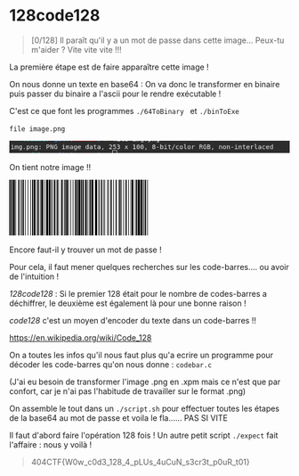# 128code128

> [0/128] Il paraît qu'il y a un mot de passe dans cette image... Peux-tu m'aider ? Vite vite vite !!!

La première étape est de faire apparaître cette image !

On nous donne un texte en base64 : On va donc le transformer en binaire puis passer du binaire a l'ascii pour le rendre exécutable !

C'est ce que font les programmes `./64ToBinary ` et `./binToExe`

`file image.png`

![alt text](https://github.com/anonylouis/404CTF-2022---Write-ups/blob/main/Programmation/128code128/image.png)

On tient notre image !!

![alt text](https://github.com/anonylouis/404CTF-2022---Write-ups/blob/main/Programmation/128code128/img.png)

Encore faut-il y trouver un mot de passe !

Pour cela, il faut mener quelques recherches sur les code-barres.... ou avoir de l'intuition !

_128code128_ : Si le premier 128 était pour le nombre de codes-barres a déchiffrer, le deuxième est également là pour une bonne raison !

_code128_ c'est un moyen d'encoder du texte dans un code-barres !!

https://en.wikipedia.org/wiki/Code_128

On a toutes les infos qu'il nous faut plus qu'a ecrire un programme pour décoder les code-barres qu'on nous donne : `codebar.c`

(J'ai eu besoin de transformer l'image .png en .xpm mais ce n'est que par confort, car je n'ai pas l'habitude de travailler sur le format .png)

On assemble le tout dans un `./script.sh` pour effectuer toutes les étapes de la base64 au mot de passe  et voila le fla...... PAS SI VITE

Il faut d'abord faire l'opération 128 fois ! Un autre petit script `./expect` fait l'affaire : nous y voilà !

> 404CTF{W0w_c0d3_128_4_pLUs_4uCuN_s3cr3t_p0uR_t01}